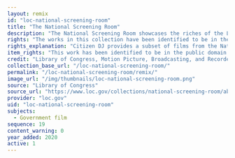 ```yaml
---
layout: remix
id: "loc-national-screening-room"
title: "The National Screening Room"
description: "The National Screening Room showcases the riches of the Library's vast moving image collection, designed to make otherwise unavailable movies, both copyrighted and in the public domain, freely accessible to the viewers worldwide."
rights: "The works in this collection have been identified to be in the public domain and are free to use and reuse without restriction. You can copy, modify, distribute and perform the works, even for commercial purposes, all without asking permission. Attribution is recommended but not required."
rights_explanation: "Citizen DJ provides a subset of films from the National Screening Room that were identified to have been created by the U.S. government, thus are in the public domain."
item_rights: "This work has been identified to be in the public domain and is free to use and reuse without restriction. You can copy, modify, distribute and perform the work, even for commercial purposes, all without asking permission. Attribution is recommended but not required."
credit: "Library of Congress, Motion Picture, Broadcasting, and Recorded Sound Division."
collection_base_url: "/loc-national-screening-room/"
permalink: "/loc-national-screening-room/remix/"
image_url: "/img/thumbnails/loc-national-screening-room.png"
source: "Library of Congress"
source_url: "https://www.loc.gov/collections/national-screening-room/about-this-collection/"
provider: "loc.gov"
uid: "loc-national-screening-room"
subjects:
  - Government film
sequence: 19
content_warning: 0
year_added: 2020
active: 1
---
```

